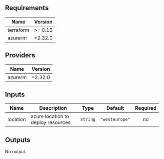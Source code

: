 ## Requirements

| Name | Version |
|------|---------|
| terraform | >= 0.13 |
| azurerm | =2.32.0 |

## Providers

| Name | Version |
|------|---------|
| azurerm | =2.32.0 |

## Inputs

| Name | Description | Type | Default | Required |
|------|-------------|------|---------|:--------:|
| location | azure location to deploy resources | `string` | `"westeurope"` | no |

## Outputs

No output.

